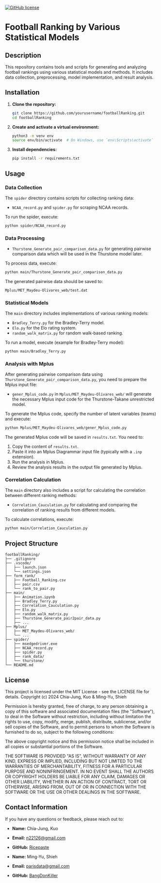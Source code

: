 [![GitHub license](https://img.shields.io/badge/License-MIT-yellow.svg)](https://github.com/Ricepaste/football_ranking/blob/master/LICENSE)
# Football Ranking by Various Statistical Models

## Description

This repository contains tools and scripts for generating and analyzing football rankings using various statistical models and methods. It includes data collection, preprocessing, model implementation, and result analysis.

## Installation

1. **Clone the repository:**
    
    ```bash
    git clone https://github.com/yourusername/footballRanking.git
    cd footballRanking
    ```
    
2. **Create and activate a virtual environment:**
    
    ```bash
    python3 -m venv env
    source env/bin/activate  # On Windows, use `env\Scripts\activate`
    ```
    
3. **Install dependencies:**
    
    ```bash
    pip install -r requirements.txt
    ```
    

## Usage

### Data Collection

The `spider` directory contains scripts for collecting ranking data:

- `NCAA_record.py` and `spider.py` for scraping NCAA records.

To run the spider, execute:

```bash
python spider/NCAA_record.py
```

### Data Processing

- `Thurstone_Generate_pair_comparison_data.py` for generating pairwise comparison data which will be used in the Thurstone model later.

To process data, execute:

```bash
python main/Thurstone_Generate_pair_comparison_data.py
```

The generated pairwise data should be saved to:

```bash
Mplus/MET_Maydeu-Olivares_web/test.dat

```

### Statistical Models

The `main` directory includes implementations of various ranking models:

- `Bradley_Terry.py` for the Bradley-Terry model.
- `Elo.py` for the Elo rating system.
- `random_walk_matrix.py` for random walk-based ranking.

To run a model, execute (example for Bradley-Terry model):

```bash
python main/Bradley_Terry.py
```

### Analysis with Mplus

After generating pairwise comparison data using `Thurstone_Generate_pair_comparison_data.py`, you need to prepare the Mplus input file:

- `gener_Mplus_code.py` in `Mplus/MET_Maydeu-Olivares_web/` will generate the necessary Mplus input code for the Thurstone-Takane unrestricted model.

To generate the Mplus code, specify the number of latent variables (teams) and execute:

```bash
python Mplus/MET_Maydeu-Olivares_web/gener_Mplus_code.py
```

The generated Mplus code will be saved in `results.txt`. You need to:

1. Copy the content of `results.txt`.
2. Paste it into an Mplus Diagrammar input file (typically with a `.inp` extension).
3. Run the analysis in Mplus.
4. Review the analysis results in the output file generated by Mplus.

### Correlation Calculation

The `main` directory also includes a script for calculating the correlation between different ranking methods:

- `Correlation_Cauculation.py` for calculating and comparing the correlation of ranking results from different models.

To calculate correlations, execute:
```bash
python main/Correlation_Cauculation.py
```

## Project Structure

```css!
footballRanking/
├── .gitignore
├── .vscode/
│   ├── launch.json
│   └── settings.json
├── form_rank/
│   ├── Football_Ranking.csv
│   ├── pair.csv
│   └── rank_to_pair.py
├── main/
│   ├── Animation.ipynb
│   ├── Bradley_Terry.py
│   ├── Correlation_Cauculation.py
│   ├── Elo.py
│   ├── random_walk_matrix.py
│   ├── Thurstone_Generate_pair2pair_data.py
│   ├── ...
├── Mplus/
│   ├── MET_Maydeu-Olivares_web/
│   └── ...
├── spider/
│   ├── msedgedriver.exe
│   ├── NCAA_record.py
│   ├── spider.py
│   ├── rank_data/
│   └── thurstone/
└── README.md

```

## License

This project is licensed under the MIT License - see the LICENSE file for details.
Copyright (c) 2024 Chia-Jung, Kuo & Ming-Yu, Shieh

Permission is hereby granted, free of charge, to any person obtaining a copy
of this software and associated documentation files (the "Software"), to deal
in the Software without restriction, including without limitation the rights
to use, copy, modify, merge, publish, distribute, sublicense, and/or sell
copies of the Software, and to permit persons to whom the Software is
furnished to do so, subject to the following conditions:

The above copyright notice and this permission notice shall be included in all
copies or substantial portions of the Software.

THE SOFTWARE IS PROVIDED "AS IS", WITHOUT WARRANTY OF ANY KIND, EXPRESS OR
IMPLIED, INCLUDING BUT NOT LIMITED TO THE WARRANTIES OF MERCHANTABILITY,
FITNESS FOR A PARTICULAR PURPOSE AND NONINFRINGEMENT. IN NO EVENT SHALL THE
AUTHORS OR COPYRIGHT HOLDERS BE LIABLE FOR ANY CLAIM, DAMAGES OR OTHER
LIABILITY, WHETHER IN AN ACTION OF CONTRACT, TORT OR OTHERWISE, ARISING FROM,
OUT OF OR IN CONNECTION WITH THE SOFTWARE OR THE USE OR OTHER DEALINGS IN THE
SOFTWARE.

## Contact Information

If you have any questions or feedback, please reach out to:

- **Name:** Chia-Jung, Kuo
- **Email:** n22126@gmail.com
- **GitHub:** [Ricepaste](https://github.com/Ricepaste)

- **Name:** Ming-Yu, Shieh
- **Email:** parisdata@gmail.com
- **GitHub:** [BangDonKiller](https://github.com/BangDonKiller)